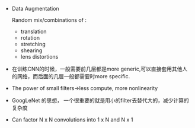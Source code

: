 * Data Augmentation

  Random mix/combinations of :

  * translation
  * rotation
  * stretching 
  * shearing
  * lens distortions

* 在训练CNN的时候，一般需要前几层都是more generic,可以直接套用其他人的网络，而后面的几层一般都需要时more specific.

* The power of small filters->less compute, more nonlinearity

* GoogLeNet 的思想， 一个很重要的就是用小的filter去替代大的，减少计算的复杂度

* Can factor N x N convolutions into 1 x N and N x 1